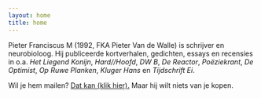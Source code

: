 ```yaml
---
layout: home
title: home
---
```

Pieter Franciscus M (1992, FKA Pieter Van de Walle) is schrijver en neurobioloog. Hij publiceerde kortverhalen, gedichten, essays en recensies in o.a. *Het Liegend Konijn*, *Hard//Hoofd*, *DW B*, *De Reactor*, *Poëziekrant*, *De Optimist*, *Op Ruwe Planken*, *Kluger Hans* en *Tijdschrift Ei*.

Wil je hem mailen? [Dat kan (klik hier).](mailto:%20Pieter.Franciscus.M@gmail.com) Maar hij wilt niets van je kopen.
